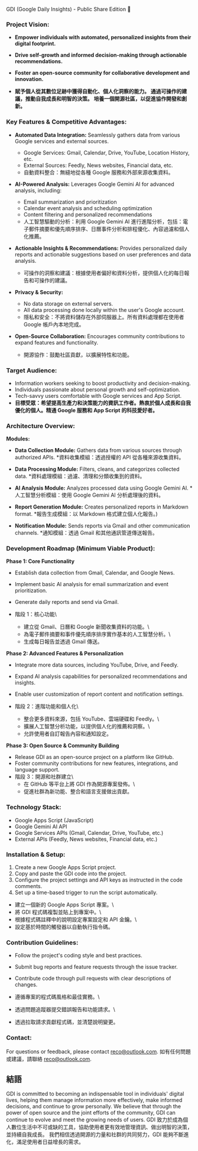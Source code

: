 GDI (Google Daily Insights) - Public Share Edition 🚀

### **Project Vision:**

*   **Empower individuals with automated, personalized insights from their digital footprint.**
*   **Drive self-growth and informed decision-making through actionable recommendations.**
*   **Foster an open-source community for collaborative development and innovation.**

*   **賦予個人從其數位足跡中獲得自動化、個人化洞察的能力。 通過可操作的建議，推動自我成長和明智的決策。 培養一個開源社區，以促進協作開發和創新。**

###  **Key Features & Competitive Advantages:**

*   **Automated Data Integration:** Seamlessly gathers data from various Google services and external sources.

    *   Google Services: Gmail, Calendar, Drive, YouTube, Location History, etc.
    *   External Sources: Feedly, News websites, Financial data, etc.
    *   自動資料整合：無縫地從各種 Google 服務和外部來源收集資料。

*   **AI-Powered Analysis:** Leverages Google Gemini AI for advanced analysis, including:

    *   Email summarization and prioritization
    *   Calendar event analysis and scheduling optimization
    *   Content filtering and personalized recommendations
    *   人工智慧驅動的分析：利用 Google Gemini AI 進行進階分析，包括：電子郵件摘要和優先順序排序、日曆事件分析和排程優化、內容過濾和個人化推薦。

*   **Actionable Insights & Recommendations:** Provides personalized daily reports and actionable suggestions based on user preferences and data analysis.
    *   可操作的洞察和建議：根據使用者偏好和資料分析，提供個人化的每日報告和可操作的建議。

*   **Privacy & Security:**

    *   No data storage on external servers.
    *   All data processing done locally within the user's Google account.
    *   隱私和安全：不將資料儲存在外部伺服器上。所有資料處理都在使用者 Google 帳戶內本地完成。

*   **Open-Source Collaboration:** Encourages community contributions to expand features and functionality.
    *   開源協作：鼓勵社區貢獻，以擴展特性和功能。

### **Target Audience:**

*   Information workers seeking to boost productivity and decision-making.
*   Individuals passionate about personal growth and self-optimization.
*   Tech-savvy users comfortable with Google services and App Script.
*   **目標受眾：希望提高生產力和決策能力的資訊工作者。熱衷於個人成長和自我優化的個人。精通 Google 服務和 App Script 的科技愛好者。**

### **Architecture Overview:**

**Modules:**

*   **Data Collection Module:** Gathers data from various sources through authorized APIs.
    *資料收集模組：透過授權的 API 從各種來源收集資料。

*   **Data Processing Module:**  Filters, cleans, and categorizes collected data.
    *資料處理模組：過濾、清理和分類收集到的資料。

*   **AI Analysis Module:**  Analyzes processed data using Google Gemini AI.
    *人工智慧分析模組：使用 Google Gemini AI 分析處理後的資料。

*   **Report Generation Module:** Creates personalized reports in Markdown format.
    *報告生成模組：以 Markdown 格式建立個人化報告。)

*   **Notification Module:** Sends reports via Gmail and other communication channels.
    *通知模組：透過 Gmail 和其他通訊管道傳送報告。

###  **Development Roadmap (Minimum Viable Product):**

**Phase 1: Core Functionality**

*   Establish data collection from Gmail, Calendar, and Google News.
*   Implement basic AI analysis for email summarization and event prioritization.
*   Generate daily reports and send via Gmail.

*   階段 1：核心功能\
    * 建立從 Gmail、日曆和 Google 新聞收集資料的功能。\
    * 為電子郵件摘要和事件優先順序排序實作基本的人工智慧分析。\
    * 生成每日報告並透過 Gmail 傳送。

**Phase 2: Advanced Features & Personalization**

*   Integrate more data sources, including YouTube, Drive, and Feedly.
*   Expand AI analysis capabilities for personalized recommendations and insights.
*   Enable user customization of report content and notification settings.

*   階段 2：進階功能和個人化\
    * 整合更多資料來源，包括 YouTube、雲端硬碟和 Feedly。\
    * 擴展人工智慧分析功能，以提供個人化的推薦和洞察。\
    * 允許使用者自訂報告內容和通知設定。

**Phase 3: Open Source & Community Building**

*   Release GDI as an open-source project on a platform like GitHub.
*   Foster community contributions for new features, integrations, and language support.
*   階段 3：開源和社群建立\
    * 在 GitHub 等平台上將 GDI 作為開源專案發佈。\
    * 促進社群為新功能、整合和語言支援做出貢獻。

### **Technology Stack:**

*   Google Apps Script (JavaScript)
*   Google Gemini AI API
*   Google Services APIs (Gmail, Calendar, Drive, YouTube, etc.)
*   External APIs (Feedly, News websites, Financial data, etc.)

### **Installation & Setup:**

1.  Create a new Google Apps Script project.
2.  Copy and paste the GDI code into the project.
3.  Configure the project settings and API keys as instructed in the code comments.
4.  Set up a time-based trigger to run the script automatically.

* 建立一個新的 Google Apps Script 專案。\
* 將 GDI 程式碼複製並貼上到專案中。\
* 根據程式碼註釋中的說明設定專案設定和 API 金鑰。\
* 設定基於時間的觸發器以自動執行指令碼。

### **Contribution Guidelines:**

*   Follow the project's coding style and best practices.
*   Submit bug reports and feature requests through the issue tracker.
*   Contribute code through pull requests with clear descriptions of changes.

* 遵循專案的程式碼風格和最佳實務。\
* 透過問題追蹤器提交錯誤報告和功能請求。\
* 透過拉取請求貢獻程式碼，並清楚說明變更。

###  **Contact:**

For questions or feedback, please contact reco@outlook.com. 
如有任何問題或建議，請聯絡 reco@outlook.com.

## 結語

GDI is committed to becoming an indispensable tool in individuals' digital lives, helping them manage information more effectively, make informed decisions, and continue to grow personally. We believe that through the power of open source and the joint efforts of the community, GDI can continue to evolve and meet the growing needs of users.
GDI 致力於成為個人數位生活中不可或缺的工具，協助使用者更有效地管理資訊、做出明智的決策，並持續自我成長。 我們相信透過開源的力量和社群的共同努力，GDI 能夠不斷進化，滿足使用者日益增長的需求。

